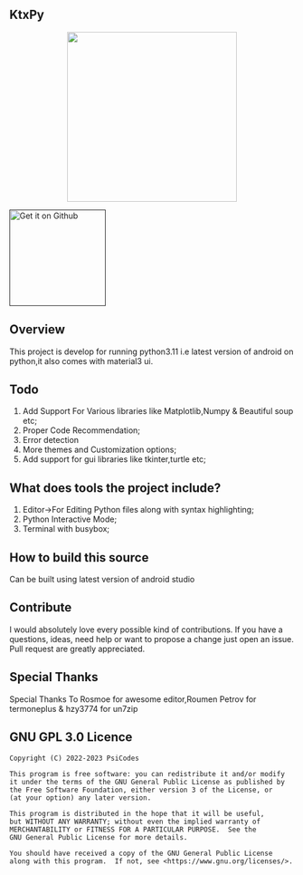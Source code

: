 <h2>KtxPy</h2>
<p align='center'>
<img width='300px%' height='300px' src='https://raw.githubusercontent.com/PsiCodes/KtxPy/master/Images/Vector.svg' >
</p>

<div>
  <a href=''>
    <img width='170px%' alt='Get it on Github' src='https://raw.githubusercontent.com/andOTP/andOTP/master/assets/badges/get-it-on-github.png'/>
  </a>
</div>


## Overview
This project is develop for running python3.11 i.e latest version of android on python,it also comes with material3 ui.
## Todo
1. Add Support For Various libraries like Matplotlib,Numpy & Beautiful soup etc;
2. Proper Code Recommendation;
3. Error detection
4. More themes and Customization options;
5. Add support for gui libraries like tkinter,turtle etc;


## What does tools the project include?
1. Editor->For Editing Python files along with syntax highlighting;
2. Python Interactive Mode;
3. Terminal with busybox;

## How to build this source
Can be built using latest version of android studio


## Contribute
I would absolutely love every possible kind of contributions. If you
have a questions, ideas, need help or want to propose a change just open
an issue. Pull request are greatly appreciated.

## Special Thanks
Special Thanks To Rosmoe for awesome editor,Roumen Petrov for termoneplus & hzy3774 for un7zip

## GNU GPL 3.0 Licence

    Copyright (C) 2022-2023 PsiCodes

    This program is free software: you can redistribute it and/or modify
    it under the terms of the GNU General Public License as published by
    the Free Software Foundation, either version 3 of the License, or
    (at your option) any later version.

    This program is distributed in the hope that it will be useful,
    but WITHOUT ANY WARRANTY; without even the implied warranty of
    MERCHANTABILITY or FITNESS FOR A PARTICULAR PURPOSE.  See the
    GNU General Public License for more details.

    You should have received a copy of the GNU General Public License
    along with this program.  If not, see <https://www.gnu.org/licenses/>.
